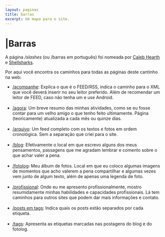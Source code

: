 ```yaml
---
layout: paginas
title: barras
excerpt: Um mapa para o site.
---
```

<h1>
<span aria-hidden="true">|</span>Barras
</h1>
<section class="texto-geral">
<p>A página <i>/slashes</i> (ou /barras em português) foi nomeada por <a href="https://calebhearth.com/" title="o jardim de Caleb">Caleb Hearth</a> e <a href="https://shellsharks.com/" title="o jardim de Shellsharks">Shellsharks</a>.</p>
<p>Por aqui você encontra os caminhos para todas as páginas deste cantinho na web:</p>
<ul class="lista-tags">
<li><a href="{{ site.url }}/acompanhe" title="acompanhe">/acompanhe</a>: Explica o que é o FEED/RSS, indica o caminho para o XML que você deverá inserir no seu leitor preferido. Além de recomendar um leitor de FEED, caso não tenha um e use Android.</li><br/>
<li><a href="{{ site.url }}/agora" title="o que estou fazendo">/agora</a>: Um breve resumo das minhas atividades, como se eu fosse contar para um velho amigo o que tenho feito ultimamente. Página (teoricamente) atualizada a cada mês ou quinze dias.</li><br/>
<li><a href="{{ site.url }}/arquivo" title="tudo junto e misturado">/arquivo</a>: Um feed completo com os textos e fotos em ordem cronológica. Sem a separação que criei para o site.</li><br/>
<li><a href="{{ site.url }}/blog" title="se eu disser, será aqui">/blog</a>: Efetivamente o local em que escrevo alguns dos meus pensamentos, passagens que me agradam lembrar e comento sobre o que achar valer a pena.</li><br/>
<li><a href="{{ site.url }}/fotolog" title="meu fotolog">/fotolog</a>: Meu álbum de fotos. Local em que eu coloco algumas imagens de momentos que acho valerem a pena compartilhar e algumas vezes vem junto de algum texto, além de apenas uma legenda de foto.</li><br/>
<li><a href="{{ site.url }}/profissional" title="quem é o trabalhador">/profissional</a>: Onde eu me apresento profissionalmente, mostro resumidamente minhas habilidades e capacidades profissionais. Lá tem caminhos para outros sites que podem dar mais informações e contato.</li><br/>
<li><a href="{{ site.url }}/posts-em-tags/" title="do que estou falando e onde">/posts em tags</a>: Indica quais os posts estão separados por cada etiqueta.</li><br/>
<li><a href="{{ site.url }}/tags" title="do que estou falando">/tags</a>: Apresenta as etiquetas marcadas nas postagens do blog e do fotolog.</li>
</ul>
</section>